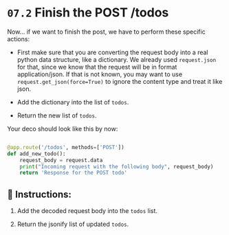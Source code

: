 # `07.2` Finish the POST /todos

Now... if we want to finish the post, we have to perform these specific actions:

+ First make sure that you are converting the request body into a real python data structure, like a dictionary. We already used `request.json` for that, since we know that the request will be in format application/json. If that is not known, you may want to use `request.get_json(force=True)` to ignore the content type and treat it like json. 

+ Add the dictionary into the list of `todos`.

+ Return the new list of `todos`.

Your deco should look like this by now:

```python

@app.route('/todos', methods=['POST'])
def add_new_todo():
    request_body = request.data
    print("Incoming request with the following body", request_body)
    return 'Response for the POST todo'

```

## 📝 Instructions:

1. Add the decoded request body into the `todos` list.

2. Return the jsonify list of updated `todos`.

